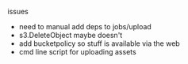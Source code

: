 issues
- need to manual add deps to jobs/upload
- s3.DeleteObject maybe doesn't
- add bucketpolicy so stuff is available via the web
- cmd line script for uploading assets
